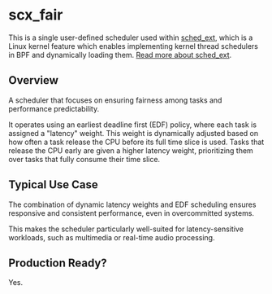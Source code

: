 # scx_fair

This is a single user-defined scheduler used within [sched_ext](https://github.com/sched-ext/scx/tree/main), which is a Linux kernel feature which enables implementing kernel thread schedulers in BPF and dynamically loading them. [Read more about sched_ext](https://github.com/sched-ext/scx/tree/main).

## Overview

A scheduler that focuses on ensuring fairness among tasks and performance
predictability.

It operates using an earliest deadline first (EDF) policy, where each task is
assigned a "latency" weight. This weight is dynamically adjusted based on how
often a task release the CPU before its full time slice is used. Tasks that
release the CPU early are given a higher latency weight, prioritizing them over
tasks that fully consume their time slice.

## Typical Use Case

The combination of dynamic latency weights and EDF scheduling ensures
responsive and consistent performance, even in overcommitted systems.

This makes the scheduler particularly well-suited for latency-sensitive
workloads, such as multimedia or real-time audio processing.

## Production Ready?

Yes.
